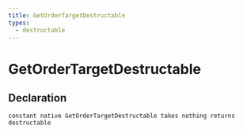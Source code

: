```yaml
---
title: GetOrderTargetDestructable
types:
  - destructable
---
```


# GetOrderTargetDestructable

## Declaration

```
constant native GetOrderTargetDestructable takes nothing returns destructable
```